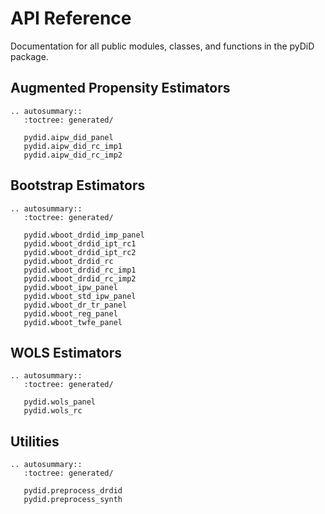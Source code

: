 # API Reference

Documentation for all public modules, classes, and functions in the pyDiD package.

## Augmented Propensity Estimators

```{eval-rst}
.. autosummary::
   :toctree: generated/

   pydid.aipw_did_panel
   pydid.aipw_did_rc_imp1
   pydid.aipw_did_rc_imp2
```

## Bootstrap Estimators

```{eval-rst}
.. autosummary::
   :toctree: generated/

   pydid.wboot_drdid_imp_panel
   pydid.wboot_drdid_ipt_rc1
   pydid.wboot_drdid_ipt_rc2
   pydid.wboot_drdid_rc
   pydid.wboot_drdid_rc_imp1
   pydid.wboot_drdid_rc_imp2
   pydid.wboot_ipw_panel
   pydid.wboot_std_ipw_panel
   pydid.wboot_dr_tr_panel
   pydid.wboot_reg_panel
   pydid.wboot_twfe_panel
```

## WOLS Estimators

```{eval-rst}
.. autosummary::
   :toctree: generated/

   pydid.wols_panel
   pydid.wols_rc
```

## Utilities

```{eval-rst}
.. autosummary::
   :toctree: generated/

   pydid.preprocess_drdid
   pydid.preprocess_synth
```
